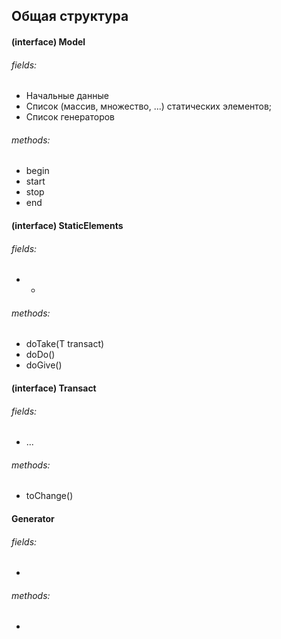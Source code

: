  ## Общая структура

 #### (interface) Model
 ###### fields:
 * Начальные данные
 * Список (массив, множество, ...) статических элементов;
 * Список генераторов
 ###### methods:
 * begin
 * start
 * stop
 * end
 
 
 #### (interface) StaticElements
 ###### fields:
 * -
 ###### methods:
 * doTake(T transact)
 * doDo()
 * doGive()
 
 
 #### (interface) Transact
 ###### fields:
 * ...
 ###### methods:
 * toChange()
 
 
 #### Generator
 ###### fields:
 * 
 ###### methods:
 * 
